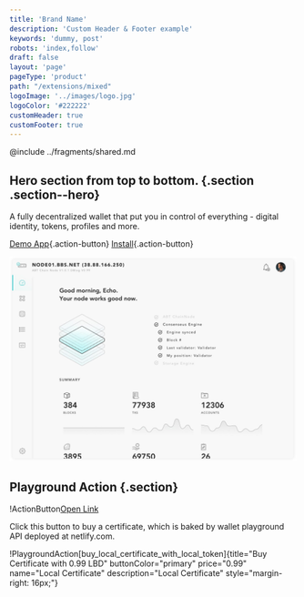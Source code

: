 ```yaml
---
title: 'Brand Name'
description: 'Custom Header & Footer example'
keywords: 'dummy, post'
robots: 'index,follow'
draft: false
layout: 'page'
pageType: 'product'
path: "/extensions/mixed"
logoImage: '../images/logo.jpg'
logoColor: '#222222'
customHeader: true
customFooter: true
---
```


@include ../fragments/shared.md

## Hero section from top to bottom. {.section .section--hero}

A fully decentralized wallet that put you in control of everything - digital identity, tokens, profiles and more.

[Demo App](mailto:mining-partner@arcblock.io){.action-button}
[Install](mailto:mining-partner@arcblock.io){.action-button}

![](../images/hero.jpg)

## Playground Action {.section}

!ActionButton[Open Link](https://console.arcblock.co/resources/sdk)

Click this button to buy a certificate, which is baked by wallet playground API deployed at netlify.com.

!PlaygroundAction[buy_local_certificate_with_local_token]{title="Buy Certificate with 0.99 LBD" buttonColor="primary" price="0.99" name="Local Certificate" description="Local Certificate" style="margin-right: 16px;"}

